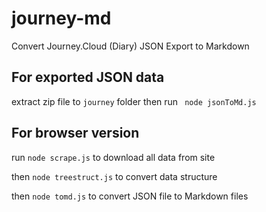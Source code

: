 # journey-md

Convert Journey.Cloud (Diary) JSON Export to Markdown 

## For exported JSON data
extract zip file to `journey` folder then run ` node jsonToMd.js`

## For browser version
run `node scrape.js` to download all data from site

then `node treestruct.js` to convert data structure

then `node tomd.js` to convert JSON file to Markdown files

